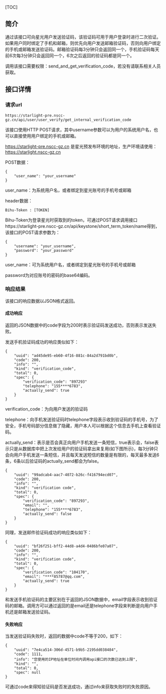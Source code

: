 [TOC]

## 简介

通过该接口可向星光用户发送验证码，该验证码可用于用户登录时进行二次验证。如果用户同时绑定了手机和邮箱，则优先向用户发送邮箱验证码，否则向用户绑定的手机或邮箱发送验证码。邮箱验证码每3分钟只会返回同一个，手机验证码每天前6次每3分钟只会返回同一个，6次之后返回的验证码都是同一个。

调用该接口需要权限：send_and_get_verification_code，若没有请联系相关人员获取。

## 接口详情

### 请求url

```shell
https://starlight-pre.nscc-gz.cn/api/user/user_verify/get_internal_verification_code
```

该接口使用HTTP POST请求，其中username参数可以为用户的系统用户名，也可以直接使用用户绑定的手机或邮箱。

https://starlight-pre.nscc-gz.cn 是星光预发布环境的地址，生产环境请使用：https://starlight.nscc-gz.cn

POST数据：

```shell
{
	"user_name": "your_username"
}
```

user_name：为系统用户名，或者绑定到星光账号的手机号或邮箱

header数据：

```shell
Bihu-Token : [TOKEN]
```

Bihu-Token为登录星光时获取到的token，可通过POST请求调用接口https://starlight-pre.nscc-gz.cn/api/keystone/short_term_token/name得到，该接口的POST请求参数为：

```shell
{
    "username": "your_username",
    "password": "your_password"
}
```

user_name：可为系统用户名，或者绑定到星光账号的手机号或邮箱

password为对应账号的密码的base64编码。



### 响应结果

该接口的响应数据以JSON格式返回。

#### 成功响应

返回的JSON数据中的code字段为200时表示验证码发送成功，否则表示发送失败。

发送手机验证码成功的响应类似如下：

```shell
{
    "uuid": "ad45de95-eb60-4f16-881c-84a2d791bd0b",
    "code": 200,
    "info": "",
    "kind": "verification_code",
    "total": 0,
    "spec": {
        "verification_code": "897293"
        "telephone": "155****6783",
        "actually_send": true
    }
}
```

verification_code：为向用户发送的验证码

telephone：向手机发送验证码时telephone字段表示收到验证码的手机号，为了安全，手机号码部分信息做了隐藏，用户本人可以根据这个信息去手机上查看验证码。

actually_send：表示是否会真正向用户手机发送一条短信，true表示会，false表示只是从数据库中把上次发给用户的验证码拿出来复用(如下图所示)，每3分钟只会向用户手机发送一条短信，并且每天发送短信的数量是有限的，每天最多发送6条，6条以后验证码的actually_send都会为false。

```shell
{
    "uuid": "99adcab4-aac7-4072-b26c-f416794ecd07",
    "code": 200,
    "info": "",
    "kind": "verification code",
    "total": 0,
    "spec": {
        "verification_code": "897293",
        "email": "",
        "telephone": "155****6783",
        "actually_send": false
    }
}
```



同理，发送邮件验证码成功的响应类似如下：

```shell
{
    "uuid": "bf26f251-bff2-44d8-a4d4-0486bfe07a07",
    "code": 200,
    "info": "",
    "kind": "verification code",
    "total": 0,
    "spec": {
        "verification_code": "104170",
        "email": "****85787@qq.com",
        "actually_send": true
    }
}
```

和发送手机验证码的主要区别在于返回的JSON数据中，email字段表示收到验证码的邮箱。调用方可以通过返回的是email还是telephone字段来判断是向用户手机还是邮箱发送验证码。



#### 失败响应

当发送验证码失败时，返回的数据中code不等于200，如下：

```shell
{
    "uuid": "7e4ca514-306d-4571-b9b5-2195dd038484",
    "code": 1111,
    "info": "您使用的IP地址在单位时间内调用api接口的次数已达到上限",
    "kind": "",
    "total": 0,
    "spec": null
}
```

可通过code来得知验证码是否发送成功，通过info来获取失败时的失败原因。

